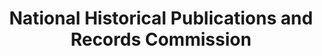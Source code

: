 ---
layout: repo
title: "National Historical Publications and Records Commission"
id: 24097
permalink: repos/24097/
---